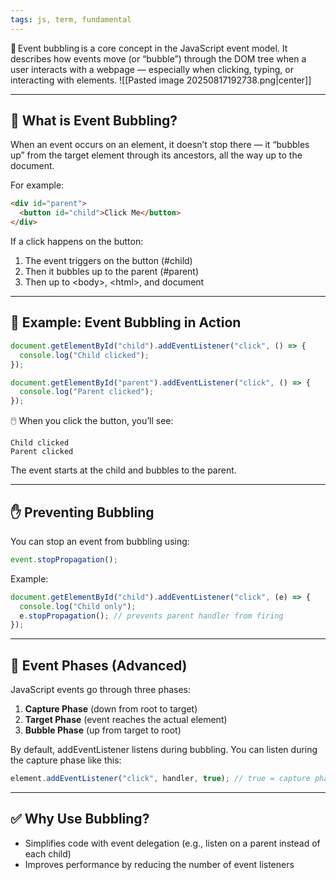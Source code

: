 ```yaml
---
tags: js, term, fundamental
---
```


🧠 Event bubbling is a core concept in the JavaScript event model. It describes how events move (or “bubble”) through the DOM tree when a user interacts with a webpage — especially when clicking, typing, or interacting with elements.
![[Pasted image 20250817192738.png|center]]

---

## **🧱 What is Event Bubbling?**

When an event occurs on an element, it doesn’t stop there — it “bubbles up” from the target element through its ancestors, all the way up to the document.

For example:

```html
<div id="parent">
  <button id="child">Click Me</button>
</div>
```

If a click happens on the button:

1. The event triggers on the button (#child)
2. Then it bubbles up to the parent (#parent)
3. Then up to \<body>, \<html>, and document

---

## **📌 Example: Event Bubbling in Action**

```js
document.getElementById("child").addEventListener("click", () => {
  console.log("Child clicked");
});

document.getElementById("parent").addEventListener("click", () => {
  console.log("Parent clicked");
});
```

🖱️ When you click the button, you’ll see:

```
Child clicked
Parent clicked
```

The event starts at the child and bubbles to the parent.

---

## **✋ Preventing Bubbling**

You can stop an event from bubbling using:

```js
event.stopPropagation();
```

Example:

```js
document.getElementById("child").addEventListener("click", (e) => {
  console.log("Child only");
  e.stopPropagation(); // prevents parent handler from firing
});
```

---

## **🔁 Event Phases (Advanced)**

JavaScript events go through three phases:

1. **Capture Phase** (down from root to target)
2. **Target Phase** (event reaches the actual element)
3. **Bubble Phase** (up from target to root)

By default, addEventListener listens during bubbling. You can listen during the capture phase like this:

```js
element.addEventListener("click", handler, true); // true = capture phase
```

---

## **✅ Why Use Bubbling?**

- Simplifies code with event delegation (e.g., listen on a parent instead of each child)
- Improves performance by reducing the number of event listeners
